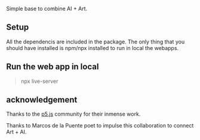 
Simple base to combine AI + Art.

## Setup

All the dependencis are included in the package. The only thing that you should have installed is npm/npx installed to run in local the webapps.

## Run the web app in local

> npx live-server

## acknowledgement

Thanks to the [p5.js](https://p5js.org) community for their inmense work.

Thanks to Marcos de la Puente poet to impulse this collaboration to connect Art + AI.
